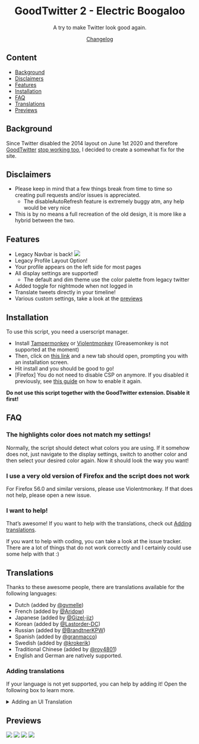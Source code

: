 <div align="center">
  <h1>GoodTwitter 2 - Electric Boogaloo</h1>

  A try to make Twitter look good again.

  [Changelog](https://github.com/Bl4Cc4t/GoodTwitter2/blob/master/doc/changelog.md)

</div>

## Content
- [Background](#background)
- [Disclaimers](#disclaimers)
- [Features](#features)
- [Installation](#installation)
- [FAQ](#faq)
- [Translations](#translations)
- [Previews](#previews)


## Background
Since Twitter disabled the 2014 layout on June 1st 2020 and therefore [GoodTwitter](https://github.com/ZusorCode/GoodTwitter) [stop working too](https://twitter.com/ZusorOW/status/1258885451055800320), I decided to create a somewhat fix for the site.

## Disclaimers
- Please keep in mind that a few things break from time to time so creating pull requests and/or issues is appreciated.
  - The disableAutoRefresh feature is extremely buggy atm, any help would be very nice
- This is by no means a full recreation of the old design, it is more like a hybrid between the two.

## Features
- Legacy Navbar is back!
![](https://i.imgur.com/Q4Ss6vkr.png)
- Legacy Profile Layout Option!
- Your profile appears on the left side for most pages
- All display settings are supported!
  - The default and dim theme use the color palette from legacy twitter
- Added toggle for nightmode when not logged in
- Translate tweets directly in your timeline!
- Various custom settings, take a look at the [previews](#previews)

## Installation
To use this script, you need a userscript manager.

- Install [Tampermonkey](https://www.tampermonkey.net/) or [Violentmonkey](https://violentmonkey.github.io/get-it/) (Greasemonkey is not supported at the moment)
- Then, click on [this link](https://github.com/Bl4Cc4t/GoodTwitter2/raw/master/twitter.gt2eb.user.js) and a new tab should open, prompting you with an installation screen.
- Hit install and you should be good to go!
- [Firefox] You do not need to disable CSP on anymore. If you disabled it previously, see [this guide](https://github.com/Bl4Cc4t/GoodTwitter2/blob/master/doc/firefox-csp.md) on how to enable it again.

**Do not use this script together with the GoodTwitter extension. Disable it first!**

## FAQ
### The highlights color does not match my settings!
Normally, the script should detect what colors you are using.
If it somehow does not, just navigate to the display settings, switch to another color and then select your desired color again.
Now it should look the way you want!

### I use a very old version of Firefox and the script does not work
For Firefox 56.0 and similar versions, please use Violentmonkey.
If that does not help, please open a new issue.

### I want to help!
That’s awesome! If you want to help with the translations, check out [Adding translations](#adding-translations).

If you want to help with coding, you can take a look at the issue tracker. There are a lot of things that do not work correctly and I certainly could use some help with that :)

## Translations
Thanks to these awesome people, there are translations available for the following languages:
- Dutch (added by [@gvmelle](https://github.com/gvmelle))
- French (added by [@Aridow](https://github.com/Aridow))
- Japanese (added by [@Gizel-jiz](https://github.com/Gizel-jiz))
- Korean (added by [@Lastorder-DC](https://github.com/Lastorder-DC))
- Russian (added by [@BrandtnerKPW](https://github.com/BrandtnerKPW))
- Spanish (added by [@granmacco](https://github.com/granmacco))
- Swedish (added by [@krokerik](https://github.com/krokerik))
- Traditional Chinese (added by [@roy4801](https://github.com/roy4801))
- English and German are natively supported.

### Adding translations
If your language is not yet supported, you can help by adding it!
Open the following box to learn more.

<details>
  <summary>Adding an UI Translation</summary>

  - Switch to the dev branch.
  - Go to the i18n folder.
  - If a translation does not yet exist for your language:
    - Fork the repo
    - Duplicate the `en.json` file and change the file name accordingly (i.e. `ja.json` or `nl.json`).
      - You can get the language id by pressing <kbd>Ctrl</kbd>+<kbd>U</kbd> on the twitter page and looking at the second line:
![](https://i.imgur.com/AarcTav.png)

    - Then, translate all strings and create a pull request.
      - For all the strings in the first paragraph (before the first empty line): Please use the official translations on twitter if you can.
    - You can also of course search for potential spelling mistakes or the likes and correct them for existing translations!

  No idea how git works and too proud to learn it? You can also create an new issue with your translation.

  Be sure to wrap the contents in backticks, like this:
  ````
  ```content```
  ````
</details>

## Previews
![](https://i.imgur.com/3xY7IIpr.png)
![](https://i.imgur.com/gxg8CUEr.png)
![](https://i.imgur.com/nBzwaOer.png)
![](https://i.imgur.com/VR8Le4ur.png)

